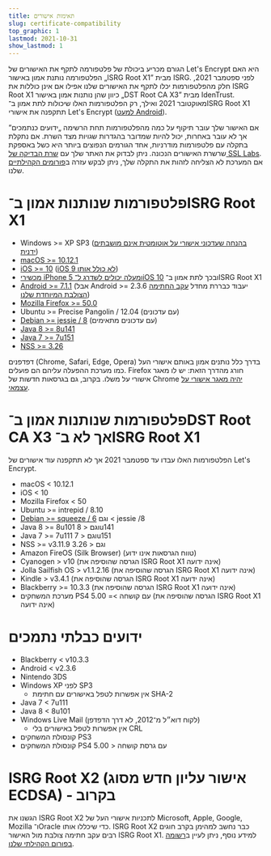 ```yaml
---
title: תאימות אישורים
slug: certificate-compatibility
top_graphic: 1
lastmod: 2021-10-31
show_lastmod: 1
---
```



הגורם מכריע ביכולת של פלטפורמה לתקף את האישורים של Let's Encrypt היא האם הפלטפורמה נותנת אמון באישור „ISRG Root X1” מבית ISRG. לפני ספטמבר 2021, חלק מהפלטפורמות יכלו לתקף את האישורים שלנו אפילו אם אינן כוללות את ISRG Root X1 כיוון שהן נותנות אמון באישור „DST Root CA X3” מבית IdenTrust. מאוקטובר 2021 ואילך, רק הפלטפורמות האלו שיכולות לתת אמון ב־ISRG Root X1 תתקפנה את אישורי Let's Encrypt ([למעט Android](/2020/12/21/extending-android-compatibility.html)).

אם האישור שלך עובר תיקוף על כמה מהפלטפורמות תחת הרשימה „ידועים כנתמכים” אך לא עובר באחרות, יכול להיות שמדובר בהגדרות שגויות מצד השרת. אם נתקלת בתקלה עם פלטפורמות מודרניות, אחד הגורמים הנפוצים ביותר היא כשל באספקת שרשרת האישורים הנכונה. ניתן לבדוק את האתר שלך עם [שרת הבדיקה של SSL Labs](https://www.ssllabs.com/ssltest/). אם המערכת לא הצליחה לזהות את התקלה שלך, ניתן לבקש עזרה ב[פורומים הקהילתיים](https://community.letsencrypt.org/) שלנו.

# פלטפורמות שנותנות אמון ב־ISRG Root X1

* Windows >= XP SP3 ([בהנחה שעדכוני אישורי על אוטומטית אינם מושבתים ידנית](https://docs.microsoft.com/en-us/previous-versions/windows/it-pro/windows-server-2008-R2-and-2008/))
* [macOS >= 10.12.1](https://twitter.com/letsencrypt/status/790960929504497665?lang=en)
* [iOS >= 10](https://support.apple.com/en-us/HT207177) ([iOS 9 לא כולל אותו](https://support.apple.com/en-us/HT205205))
* [מכשירי iPhone 5 ומעלה יכולים לשדרג ל־iOS 10](https://en.wikipedia.org/wiki/IPhone_5) ובכך לתת אמון ב־ISRG Root X1
* [Android >= 7.1.1](https://android.googlesource.com/platform/system/ca-certificates/+/android-7.1.1_r15) (אבל Android >= 2.3.6 יעבוד כבררת מחדל [עקב החתימה הצולבת המיוחדת שלנו](https://letsencrypt.org/2020/12/21/extending-android-compatibility.html))
* [Mozilla Firefox >= 50.0](https://bugzilla.mozilla.org/show_bug.cgi?id=1204656)
* Ubuntu >= Precise Pangolin / 12.04 (עם עדכונים)
* [Debian >= jessie / 8](https://packages.debian.org/jessie/all/ca-certificates/filelist) (עם עדכונים מתאימים)
* [Java 8 >= 8u141](https://www.oracle.com/java/technologies/javase/8u141-relnotes.html)
* [Java 7 >= 7u151](https://www.oracle.com/java/technologies/javase/7u151-relnotes.html)
* [NSS >= 3.26](https://developer.mozilla.org/en-US/docs/Mozilla/Projects/NSS/NSS_3.26_release_notes)

דפדפנים (Chrome,‏ Safari,‏ Edge,‏ Opera) בדרך כלל נותנים אמון באותם אישורי העל כמו מערכת ההפעלה עליהם הם פועלים. Firefox חורג מהדרך הזאת: יש לו מאגר אישורי על משלו. בקרוב, גם בגרסאות חדשות של Chrome [יהיה מאגר אישורי על עצמאי](https://www.chromium.org/Home/chromium-security/root-ca-policy).

# פלטפורמות שנותנות אמון ב־DST Root CA X3 אך לא ב־ISRG Root X1

הפלטפורמות האלו עבדו עד ספטמבר 2021 אך לא תתקפנה עוד אישורים של Let's Encrypt.

* macOS < 10.12.1
* iOS < 10
* Mozilla Firefox < 50
* Ubuntu >= intrepid / 8.10
* [Debian >= squeeze / 6](https://twitter.com/TokenScandi/status/600806080684359680) וגם < jessie /8
* Java 8 >= 8u101 וגם < 8u141
* Java 7 >= 7u111 וגם < 7u151
* NSS >= v3.11.9 וגם < 3.26
* Amazon FireOS (Silk Browser) (טווח הגרסאות אינו ידוע)
* Cyanogen > v10 (הגרסה שהוסיפה את ISRG Root X1 אינה ידועה)
* Jolla Sailfish OS > v1.1.2.16 (הגרסה שהוסיפה את ISRG Root X1 אינה ידועה)
* Kindle > v3.4.1 (הגרסה שהוסיפה את ISRG Root X1 אינה ידועה)
* Blackberry >= 10.3.3 (הגרסה שהוסיפה את ISRG Root X1 אינה ידועה)
* מערכת המשחקים PS4 עם קושחה >= 5.00 (הגרסה שהוסיפה את ISRG Root X1 אינה ידועה)

# ידועים כבלתי נתמכים

* Blackberry < v10.3.3
* Android < v2.3.6
* Nintendo 3DS
* Windows XP לפני SP3
  * אין אפשרות לטפל באישורים עם חתימת SHA-2
* Java 7 < 7u111
* Java 8 < 8u101
* Windows Live Mail (לקוח דוא״ל מ־2012, לא דרך הדפדפן)
  * אין אפשרות לטפל באישורים בלי CRL
* קונסולת המשחקים PS3
* קונסולת המשחקים PS4 עם גרסת קושחה < 5.00

# ISRG Root X2 (אישור עליון חדש מסוג ECDSA) - בקרוב

הגשנו את ISRG Root X2 לתכניות אישורי העל של Microsoft,‏ Apple,‏ Google,‏ Mozilla ו־Oracle כדי שיכללו אותו. ISRG Root X2 כבר נחשב למהימן בקרב חוגים רבים עקב חתימה צולבת מול האישור ISRG Root X1. למידע נוסף, ניתן לעיין ב[רשומה בפורום הקהילתי שלנו](https://community.letsencrypt.org/t/isrg-root-x2-submitted-to-root-programs/149385).
